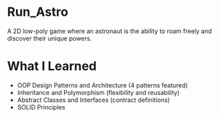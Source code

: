 # Run_Astro
A 2D low-poly game where an astronaut is the ability to roam freely and discover their unique powers. 

# What I Learned
- OOP Design Patterns and Architecture (4 patterns featured)
- Inheritance and Polymorphism (flexibility and reusability)
- Abstract Classes and Interfaces (contract definitions)
- SOLID Principles
